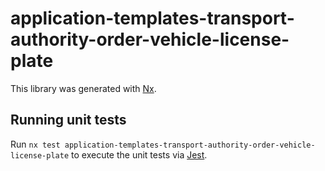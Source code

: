 <!-- gitbook-ignore -->

# application-templates-transport-authority-order-vehicle-license-plate

This library was generated with [Nx](https://nx.dev).

## Running unit tests

Run `nx test application-templates-transport-authority-order-vehicle-license-plate` to execute the unit tests via [Jest](https://jestjs.io).
